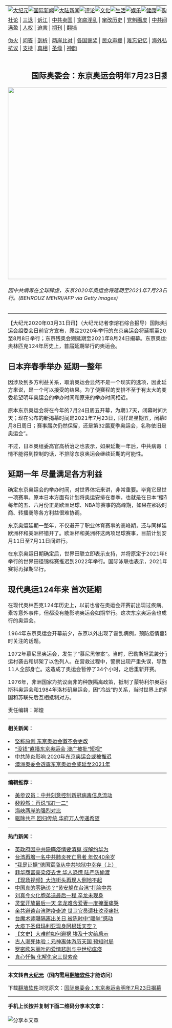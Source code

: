 <a name="1" id="1" target="_blank"></a><span id="1"></span>
<table align=center border="0"><tr><td colspan="2" VALIGN=TOP><a href="/gb/nsc413.md#1"><img src="https://raw.githubusercontent.com/usaite2855/www/master/t/djy/1.jpg" title="大纪元"></a><a href="/gb/n24hr.md#1"><img src="https://raw.githubusercontent.com/usaite2855/www/master/t/djy/3.jpg" title="国际新闻"></a><a href="/gb/nsc413.md#1"><img src="https://raw.githubusercontent.com/usaite2855/www/master/t/djy/4.jpg" title="大陆新闻"></a><a href="/gb/news392.md#1"><img src="https://raw.githubusercontent.com/usaite2855/www/master/t/djy/5.jpg" title="评论"></a><a href="/gb/news2007.md#1"><img src="https://raw.githubusercontent.com/usaite2855/www/master/t/djy/6.jpg" title="文化"></a><a href="/gb/news2008.md#1"><img src="https://raw.githubusercontent.com/usaite2855/www/master/t/djy/7.jpg" title="生活"></a><a href="/gb/ncyule.md#1"><img src="https://raw.githubusercontent.com/usaite2855/www/master/t/djy/8.jpg" title="娱乐"></a><a href="/gb/nsc1002.md#1"><img src="https://raw.githubusercontent.com/usaite2855/www/master/t/djy/9.jpg" title="健康"><a href="https://www.youlucky.com"><img src="https://raw.githubusercontent.com/usaite2855/www/master/t/djy/10.jpg" title="购物"></a><a href="https://donate.epochtimes.com/?utm_medium=epochtimes&utm_source=referral&utm_campaign=donate_button_djyarticleheader"><img src="https://raw.githubusercontent.com/usaite2855/www/master/t/djy/12.jpg" title="捐款"></a></td></tr>
<tr><td colspan="2" VALIGN=TOP><a target="_blank" href="/gb/9p.md#1">社论</a> | <a target="_blank" href="/gb/nf5657.md#1">三退</a> | <a target="_blank" href="/gb/nf6124.md#1">诉江</a> | <a target="_blank" href="/gb/nf1176117.md#1">中共卖国</a> | <a target="_blank" href="/gb/nf5773.md#1">贪腐淫乱</a> | <a target="_blank" href="/gb/nf1176115.md#1">窜改历史</a> | <a target="_blank" href="/gb/nf1176107.md#1">党魁画皮</a> | <a target="_blank" href="/gb/nf1320400.md#1">中共间谍</a> | <a target="_blank" href="/gb/nf1176114.md#1">破坏传统</a> | <a target="_blank" href="https://github.com/usaite2855/ntdtv/blob/master/gb/prog447_1.md#1">恶贯满盈</a> | <a target="_blank" href="/gb/ncid278.md#1">人权</a> | <a target="_blank" href="/gb/nf1176111.md#1">迫害</a> | <a target="_blank" href="https://gitlab.com/szzdlab/mh-qikan/blob/master/README.md#1">期刊</a> | <a target="_blank" href="https://github.com/bannedbook/fanqiang/wiki">翻墙</a></p><p><a target="_blank" href="/gb/nf5562.md#1">伪火</a> | <a target="_blank" href="/gb/nf4378.md#1">问答</a> | <a target="_blank" href="/gb/nf5792.md#1">剖析</a> | <a target="_blank" href="/gb/nf5735.md#1">两岸比对</a> | <a target="_blank" href="/gb/nf6119.md#1">各国褒奖</a> | <a target="_blank" href="/gb/nf6120.md#1">民众声援</a> | <a target="_blank" href="/gb/nf1188594.md#1">难忘记忆</a> | <a target="_blank" href="/gb/nf3180.md#1">海外弘传</a> | <a target="_blank" href="/gb/nf5410.md#1">万人上访</a> | <a target="_blank" href="https://github.com/usaite2855/ntdtv/blob/master/gb/prog1530_1.md#1">和平抗议</a> | <a target="_blank" href="/gb/nf4386.md#1">支持</a> | <a target="_blank" href="/gb/nf4389.md#1">真相</a> | <a target="_blank" href="/gb/nf5790.md#1">圣缘</a> | <a target="_blank" href="/gb/nf4786.md#1">神韵</a></td></tr>
<tr><td VALIGN=TOP width="626"><h2 align=center>国际奥委会：东京奥运会明年7月23日揭幕</h2>
<img width="600" src="https://i.epochtimes.com/assets/uploads/2020/03/20200331-Chi-Jin-2020-Olympic-1208622296-600x400.jpg" />
<h6>因中共病毒在全球肆虐，东京2020年奥运会将延期至2021年7月23日至8月8日举行。(BEHROUZ MEHRI/AFP via Getty Images)
</h6>
<hr>
	<p>【大纪元2020年03月31日讯】（大纪元记者李熔石综合报导）国际奥委会和<ahref="/gb/tag/%E4%B8%9C%E4%BA%AC.md#1">东京</a><ahref="/gb/tag/%E5%A5%A5%E8%BF%90%E4%BC%9A.md#1">奥运会</a>组委会日前官方宣布，原定2020年举行的东京奥运会将<ahref="/gb/tag/%E5%BB%B6%E6%9C%9F.md#1">延期</a>至2021年7月23日至8月8日举行；东京残奥会则延期至2021年8月24日揭幕。东京奥运会将成为现代奥林匹克124年历史上，首届延期举行的奥运会。</p>
<h2>日本弃春季举办 <ahref="/gb/tag/%E5%BB%B6%E6%9C%9F.md#1">延期</a>一整年</h2>
<p>因涉及到多方利益关系，取消<ahref="/gb/tag/%E5%A5%A5%E8%BF%90%E4%BC%9A.md#1">奥运会</a>显然不是一个现实的选项，因此延期举办对于各方来说，是一个可以接受的结果。为了使赛程的安排不至于有太大的变动，<ahref="/gb/tag/%E4%B8%9C%E4%BA%AC.md#1">东京</a>奥组委希望明年奥运会的举办时间和原来的举办时间相近。</p>
<p>原本东京奥运会将在今年的7月24日周五开幕，为期17天，闭幕时间为8月9日星期天；现在公布的新揭幕时间是2021年7月23日，同样是星期五，闭幕时间相应变为8月8日周日；赛事届次仍然保留，还是第32届夏季奥运会，名称依旧是“东京2020年奥运会”。</p>
<p>不过，日本奥组委高官高桥治之也表示，如果延期一年后，<ahref="/gb/tag/%E4%B8%AD%E5%85%B1%E7%97%85%E6%AF%92.md#1">中共病毒</a>（武汉肺炎）疫情不能得到控制的话，不排除东京奥运会继续延期的可能性。</p>
<h2>延期一年 尽量满足各方利益</h2>
<p>确定东京奥运会的举办时间，对世界体坛来讲，非常重要。毕竟它是世界上最重要的一项赛事。原本日本方面有计划将奥运安排在春季，也就是在日本“樱花季”举办。但每年的五、六月份正是欧洲足球、NBA等赛事的高峰期，如果在那段时间举行，赞助商、转播商等各方利益很难协调。</p>
<p>东京奥运延期一整年，不仅避开了职业体育赛事的高峰期，还与同样延期一年举办的欧洲杯和美洲杯错开了。欧洲杯和美洲杯这两项足球赛事，目前计划安排在2021年6月11日至7月11日间进行。</p>
<p>在东京奥运日期确定后，世界田联立即表示支持，并将原定于2021年8月6日至15日举行的世界田径锦标赛推迟到2022年举行。国际泳联也表示，2021年福冈游泳世锦赛将再择期举行。</p>
<h2><ahref="/gb/tag/%E7%8E%B0%E4%BB%A3%E5%A5%A5%E8%BF%90.md#1">现代奥运</a>124年来 首次延期</h2>
<p>在现代奥林匹克124年历史上，以前也曾在奥运会开赛前出现过疾病、恐袭与政治因素等意外事件，但都没有能影响奥运会如期举行。这次东京奥运会也成为首届延期举行的奥运会。</p>
<p>1964年东京奥运会开幕前夕，东京以外出现了霍乱病例，预防疫情蔓延也是人们当时关注的话题。</p>
<p>1972年慕尼黑奥运会，发生了“慕尼黑惨案”。当时，巴勒斯坦武装分子闯入慕尼黑奥运村袭击和绑架了以色列人。在营救过程中，警察出现严重失误，导致以色列代表团11人全部身亡。这造成了奥运会暂停了34个小时，之后重新开赛。</p>
<p>1976年，非洲国家为抗议南非的种族隔离政策，抵制了蒙特利尔奥运会。1980年莫斯科奥运会和1984年洛杉矶奥运会，因“冷战”的关系，当时世界上的两大强权——美国和苏联先后互相抵制对方。</p>
<p>责任编辑：郑煌</p>
	
<hr>


<strong>相关新闻：</strong>
<li><a href="/gb/15/8/28/n4515232.md#1">坚称原创 东京奥运会徽不会更改</a></li>
<li><a href="/gb/19/11/12/n11649928.md#1">“没钱”直播东京奥运会 澳广被批“短视”</a></li>
<li><a href="/gb/20/3/3/n11912440.md#1">中共肺炎影响 2020年东京奥运会或被推迟</a></li>
<li><a href="/gb/20/3/23/n11966146.md#1">澳洲奥委会透露东京奥运会或延至2021年</a></li>
<hr>


<strong>编辑推荐：</strong>
<li><a href="/gb/20/2/22/n11887949.md#1">美参议员：中共刻意控制新冠病毒信息流动</a></li>
<li><a href="/gb/18/6/20/n10498992.md#1" target="_blank">裴毅然：再说“四?一二”</a></li><li><a href="/gb/8/12/18/n2367165.md?dfh#1" target="_blank">海峡两岸的强烈对比</a></li><li><a href="/gb/18/6/24/n10509014.md#1" target="_blank">驱除共产 回归传统 华府万人传递希望</a></li>
<hr>

<strong>热门新闻：</strong>
<li><a href="/gb/20/3/29/n11986123.md#1">英政府因中共隐瞒疫情要清算 或解约华为</a></li>
<li><a href="/gb/20/3/29/n11986130.md#1">台湾再增一名中共肺炎死亡患者 年仅40余岁</a></li>
<li><a href="/gb/20/3/29/n11985804.md#1">“我是证据”德国富商从中共地狱中幸存（上）</a></li>
<li><a href="/gb/20/3/29/n11986596.md#1">菲华商富豪染疫去世 华人恐慌 陆严防偷渡</a></li>
<li><a href="/gb/20/3/29/n11985909.md#1">【现场视频】大连街头再现人倒地不起</a></li>
<li><a href="/gb/20/3/28/n11984334.md#1">中国真的零确诊？“黄安躲在台湾”打脸中共</a></li>
<li><a href="/gb/20/3/30/n11987402.md#1">刘真今火化胞弟送最后一程 辛龙未现身</a></li>
<li><a href="/gb/20/3/29/n11985885.md#1">灵堂开放最后一天 辛龙难舍爱妻一度掩面痛哭</a></li>
<li><a href="/gb/20/3/29/n11986242.md#1">亲共避谈台湾防疫奇迹 世卫官员遭杜汶泽痛批</a></li>
<li><a href="/gb/20/3/29/n11984757.md#1">台魔术师曝隔离出关日 被陈时中“暖举”感动</a></li>
<li><a href="/gb/20/3/29/n11985219.md#1">大疫下圣母玛利亚现身阿根廷天空？</a></li>
<li><a href="/gb/20/3/27/n11981662.md#1">【文史】大难前如何避祸 埃及十灾给启示</a></li>
<li><a href="/gb/20/3/17/n11948074.md#1">古人濒死体验：元神离体游历天国 预知时局</a></li>
<li><a href="/gb/20/3/29/n11985603.md#1">罗密欧朱丽叶的爱情悲剧与中世纪瘟疫</a></li>
<li><a href="/gb/20/3/29/n11985907.md#1">真心忏悔 化解仇家三世索命</a></li>
<hr>

<strong>本文转自<a href="https://www.epochtimes.com">大纪元</a>（国内需用<a href="https://github.com/bannedbook/fanqiang/wiki">翻墙软件</a>才能访问）</strong><p>下载<a href="https://github.com/bannedbook/fanqiang/wiki">翻墙软件</a>浏览原文：<a href="https://www.epochtimes.com/gb/20/3/31/n11991066.htm">国际奥委会：东京奥运会明年7月23日揭幕</a></p><hr>

<strong>手机上长按并复制下面二维码分享本文章：</strong><br><br><img src="http://d1p1.ip.zn2.us/v.php?action=qrcode&url=/gb/20/3/31/n11991066.md%231" title="分享本文章"></td><td VALIGN=TOP><a href="/gb/16/1/21/n4622075.md?dfh#1" target="_blank"><img src="https://raw.githubusercontent.com/usaite2855/djy/master/gb/300/wei-f1.jpg" title="中共的伪火骗局"  alt="中共的伪火骗局"></a><br><a href="https://github.com/usaite2855/www/blob/master/README.md?dfh#9" target="_blank"><img src="https://raw.githubusercontent.com/usaite2855/djy/master/gb/300/yong-h.jpg" title="永恒的见证"  alt="永恒的见证"></a><br><a href="/gb/13/9/29/n3974789.md?dfh#1" target="_blank"><img src="https://raw.githubusercontent.com/usaite2855/djy/master/gb/300/shang-lnz.jpg" title="善良女子被中共投男牢"  alt="善良女子被中共投男牢"></a><br><a href="/gb/16/3/16/n4663449.md?dfh#1" target="_blank"><img src="https://raw.githubusercontent.com/usaite2855/djy/master/gb/300/huo-z3.jpg" title="警卫目击活摘器官"  alt="警卫目击活摘器官"></a><br><a href="/gb/16/8/7/n8177641.md?dfh#1" target="_blank"><img src="https://raw.githubusercontent.com/usaite2855/djy/master/gb/300/huo-z4.jpg" title="证人描述活摘恐怖"  alt="证人描述活摘恐怖"></a><br><a href="/gb/10/4/19/n2881569.md?dfh#1" target="_blank"><img src="https://raw.githubusercontent.com/usaite2855/djy/master/gb/300/huo-z1.jpg" title="揭开活摘器官黑幕"  alt="揭开活摘器官黑幕"></a><br><a href="/gb/10/11/7/n3077476.md?dfh#1" target="_blank"><img src="https://raw.githubusercontent.com/usaite2855/djy/master/gb/300/ma-ks.jpg" title="马克思的成魔之路"  alt="马克思的成魔之路"></a><br><a href="/gb/14/6/9/n4173977.md?dfh#1" target="_blank"><img src="https://raw.githubusercontent.com/usaite2855/djy/master/gb/300/chang-zs.jpg" title="藏字石 蕴天机"  alt="藏字石 蕴天机"></a><br><a href="/gb/18/5/10/n10381511.md?dfh#1" target="_blank"><img src="https://raw.githubusercontent.com/usaite2855/djy/master/gb/300/st1.jpg" title="关注3亿人三退"  alt="关注3亿人三退"></a><br><a href="/gb/18/3/21/n10237682.md?dfh#1" target="_blank"><img src="https://raw.githubusercontent.com/usaite2855/djy/master/gb/300/jie-t.jpg" title="解体中共复兴中华"  alt="解体中共复兴中华"></a><br><a href="/gb/9/2/9/n2422991.md?dfh#1" target="_blank"><img src="https://raw.githubusercontent.com/usaite2855/djy/master/gb/300/gao-zs.jpg" title="中共迫害良心律师"  alt="中共迫害良心律师"></a><br><a href="/gb/18/12/9/n10900044.md?dfh#1" target="_blank"><img src="https://raw.githubusercontent.com/usaite2855/djy/master/gb/300/sj1.jpg" title="303万人举报江泽民"  alt="303万人举报江泽民"></a><br><a href="/gb/18/8/28/n10672014.md?dfh#1" target="_blank"><img src="https://raw.githubusercontent.com/usaite2855/djy/master/gb/300/sj2.jpg" title="这些官员为何起诉江泽民"  alt="这些官员为何起诉江泽民"></a><br><a href="/gb/8/12/18/n2367165.md?dfh#1" target="_blank"><img src="https://raw.githubusercontent.com/usaite2855/djy/master/gb/300/liangan.jpg" title="海峡两岸的强烈对比"  alt="海峡两岸的强烈对比"></a><br><a href="/gb/15/12/10/n4593139.md?dfh#1" target="_blank"><img src="https://raw.githubusercontent.com/usaite2855/djy/master/gb/300/jia-ndzl.jpg" title="加拿大总理的贺信"  alt="加拿大总理的贺信"></a><br><a href="/gb/11/6/17/n3289382.md?dfh#1" target="_blank"><img src="https://raw.githubusercontent.com/usaite2855/djy/master/gb/300/xiao-wd.jpg" title="探寻真相兼听则明"  alt="探寻真相兼听则明"></a><br><a href="/gb/18/10/27/n10812623.md?dfh#1" target="_blank"><img src="https://raw.githubusercontent.com/usaite2855/djy/master/gb/300/yindu.jpg" title="印度媒体报道东方"  alt="印度媒体报道东方"></a><br><a href="/gb/18/6/9/n10469652.md?dfh#1" target="_blank"><img src="https://raw.githubusercontent.com/usaite2855/djy/master/gb/300/xie-j.jpg" title="不一样的海外校园"  alt="不一样的海外校园"></a><br><a href="/gb/7/4/5/n1669415.md?dfh#1" target="_blank"><img src="https://raw.githubusercontent.com/usaite2855/djy/master/gb/300/li-up.jpg" title="从大师到徒弟的传奇"  alt="从大师到徒弟的传奇"></a><br><a href="/gb/17/5/26/n9191512.md?dfh#1" target="_blank"><img src="https://raw.githubusercontent.com/usaite2855/djy/master/gb/300/zfl2.jpg" title="亿万人与东方一本奇书"  alt="亿万人与东方一本奇书"></a><br><a href="/gb/13/11/27/n4020290.md?dfh#1" target="_blank"><img src="https://raw.githubusercontent.com/usaite2855/djy/master/gb/300/zhen-h.jpg" title="大陆见不到的震撼场面"  alt="大陆见不到的震撼场面"></a><br><a href="/gb/15/7/17/n4482910.md?dfh#1" target="_blank"><img src="https://raw.githubusercontent.com/usaite2855/djy/master/gb/300/dalu-sk.jpg" title="人心向善 大陆当初盛况"  alt="人心向善 大陆当初盛况"></a><br><a href="/gb/19/1/5/n10955468.md?dfh#1" target="_blank"><img src="https://raw.githubusercontent.com/usaite2855/djy/master/gb/300/zfl1.jpg" title="追寻真理 这书讲什么"  alt="追寻真理 这书讲什么"></a><br><a href="https://github.com/bannedbook/fanqiang/wiki" target="_blank"><img src="https://raw.githubusercontent.com/usaite2855/djy/master/gb/300/fq1.jpg" title="下载免费翻墙软件"  alt="下载免费翻墙软件"></a><br></td></tr></table>